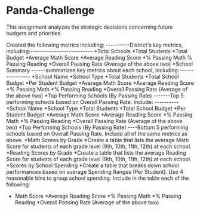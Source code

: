 # Panda-Challenge
This assignment analyzes the strategic decisions concerning future budgets and priorities. 

Created the following metrics including:
----------District's key metrics, including:--------------------------
*Total Schools
*Total Students
*Total Budget
*Average Math Score
*Average Reading Score
*% Passing Math
% Passing Reading
*Overall Passing Rate (Average of the above two)
*School Summary
------summarizes key metrics about each school, including:----------------
*School Name
*School Type
*Total Students
*Total School Budget
*Per Student Budget
*Average Math Score
*Average Reading Score
*% Passing Math
*% Passing Reading
*Overall Passing Rate (Average of the above two)
*Top Performing Schools (By Passing Rate)
-------Top 5 performing schools based on Overall Passing Rate. Include: ----------
*School Name
*School Type
*Total Students
*Total School Budget
*Per Student Budget
*Average Math Score
*Average Reading Score
*% Passing Math
*% Passing Reading
*Overall Passing Rate (Average of the above two)
*Top Performing Schools (By Passing Rate)
----Bottom 5 performing schools based on Overall Passing Rate. Include all of the same metrics as above.
*Math Scores by Grade
*Create a table that lists the average Math Score for students of each grade level (9th, 10th, 11th, 12th) at each school.
*Reading Scores by Grade
*Create a table that lists the average Reading Score for students of each grade level (9th, 10th, 11th, 12th) at each school.
*Scores by School Spending
*Create a table that breaks down school performances based on average Spending Ranges (Per Student). Use 4 reasonable bins to group school spending. Include in the table each of the following:
* Math Score
*Average Reading Score
*% Passing Math
*% Passing Reading
*Overall Passing Rate (Average of the above two)
